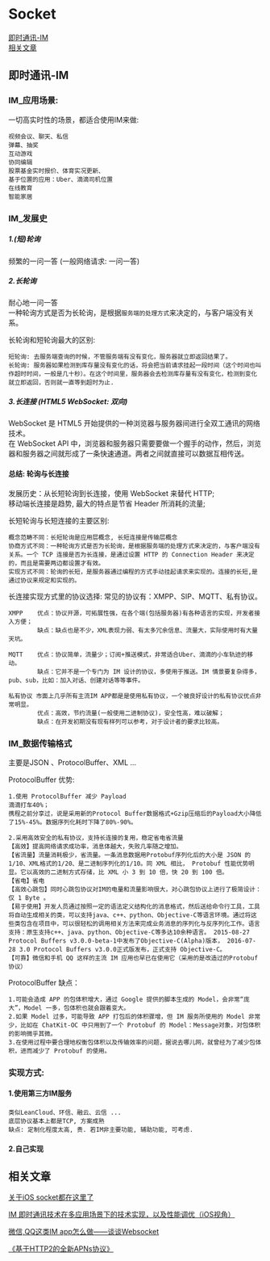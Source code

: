 # Socket

[即时通讯-IM](#即时通讯-IM)  
[相关文章](#相关文章)

## <a id="即时通讯-IM"></a> 即时通讯-IM
### IM_应用场景: 
一切高实时性的场景，都适合使用IM来做:
	
	视频会议、聊天、私信
	弹幕、抽奖
	互动游戏
	协同编辑
	股票基金实时报价、体育实况更新、
	基于位置的应用：Uber、滴滴司机位置
	在线教育
	智能家居

### IM_发展史
##### 1.(短)轮询
频繁的一问一答 (一般网络请求: 一问一答)  
##### 2.长轮询
耐心地一问一答  
一种轮询方式是否为长轮询，是根据`服务端的处理方式`来决定的，与客户端没有关系。  

长轮询和短轮询最大的区别:  

	短轮询: 去服务端查询的时候，不管服务端有没有变化，服务器就立即返回结果了。  
	长轮询: 服务器如果检测到库存量没有变化的话，将会把当前请求挂起一段时间（这个时间也叫作超时时间，一般是几十秒）。在这个时间里，服务器会去检测库存量有没有变化，检测到变化就立即返回，否则就一直等到超时为止.

##### 3.长连接 (HTML5 WebSocket: 双向)
WebSocket 是 HTML5 开始提供的一种浏览器与服务器间进行全双工通讯的网络技术。  
在 WebSocket API 中，浏览器和服务器只需要要做一个握手的动作，然后，浏览器和服务器之间就形成了一条快速通道。两者之间就直接可以数据互相传送。

#### 总结: 轮询与长连接
发展历史：从长短轮询到长连接，使用 WebSocket 来替代 HTTP;  
移动端长连接是趋势, 最大的特点是节省 Header 所消耗的流量;

长短轮询与长短连接的主要区别:

    概念范畴不同：长短轮询是应用层概念, 长短连接是传输层概念
    协商方式不同：一种轮询方式是否为长轮询，是根据服务端的处理方式来决定的，与客户端没有关系。一个 TCP 连接是否为长连接，是通过设置 HTTP 的 Connection Header 来决定的，而且是需要两边都设置才有效。
    实现方式不同：轮询的长短，是服务器通过编程的方式手动挂起请求来实现的。连接的长短,是通过协议来规定和实现的。

长连接实现方式里的协议选择:
常见的协议有：XMPP、SIP、MQTT、私有协议。

	XMPP 	优点：协议开源，可拓展性强，在各个端(包括服务器)有各种语言的实现，开发者接入方便； 
	    	缺点：缺点也是不少，XML表现力弱、有太多冗余信息、流量大，实际使用时有大量天坑。
	    	
	MQTT 	优点：协议简单，流量少；订阅+推送模式，非常适合Uber、滴滴的小车轨迹的移动。
		 	缺点：它并不是一个专门为 IM 设计的协议，多使用于推送。IM 情景要复杂得多，pub、sub，比如：加入对话、创建对话等等事件。
		 	
	私有协议 市面上几乎所有主流IM APP都是是使用私有协议，一个被良好设计的私有协议优点非常明显。
	  		优点：高效，节约流量(一般使用二进制协议)，安全性高，难以破解； 
			缺点：在开发初期没有现有样列可以参考，对于设计者的要求比较高。

### IM_数据传输格式
主要是JSON 、ProtocolBuffer、XML ...

ProtocolBuffer 优势:
	
	1.使用 ProtocolBuffer 减少 Payload
    滴滴打车40%；
    携程之前分享过，说是采用新的Protocol Buffer数据格式+Gzip压缩后的Payload大小降低了15%-45%。数据序列化耗时下降了80%-90%。

	2.采用高效安全的私有协议，支持长连接的复用，稳定省电省流量
	【高效】提高网络请求成功率，消息体越大，失败几率随之增加。
	【省流量】流量消耗极少，省流量。一条消息数据用Protobuf序列化后的大小是 JSON 的1/10、XML格式的1/20、是二进制序列化的1/10。同 XML 相比， Protobuf 性能优势明显。它以高效的二进制方式存储，比 XML 小 3 到 10 倍，快 20 到 100 倍。
	【省电】省电
	【高效心跳包】同时心跳包协议对IM的电量和流量影响很大，对心跳包协议上进行了极简设计：仅 1 Byte 。
	【易于使用】开发人员通过按照一定的语法定义结构化的消息格式，然后送给命令行工具，工具将自动生成相关的类，可以支持java、c++、python、Objective-C等语言环境。通过将这些类包含在项目中，可以很轻松的调用相关方法来完成业务消息的序列化与反序列化工作。语言支持：原生支持c++、java、python、Objective-C等多达10余种语言。 2015-08-27 Protocol Buffers v3.0.0-beta-1中发布了Objective-C(Alpha)版本， 2016-07-28 3.0 Protocol Buffers v3.0.0正式版发布，正式支持 Objective-C。
	【可靠】微信和手机 QQ 这样的主流 IM 应用也早已在使用它（采用的是改造过的Protobuf协议）

ProtocolBuffer 缺点：

	1.可能会造成 APP 的包体积增大，通过 Google 提供的脚本生成的 Model，会非常“庞大”，Model 一多，包体积也就会跟着变大。	
	2.如果 Model 过多，可能导致 APP 打包后的体积骤增，但 IM 服务所使用的 Model 非常少，比如在 ChatKit-OC 中只用到了一个 Protobuf 的 Model：Message对象，对包体积的影响微乎其微。
	3.在使用过程中要合理地权衡包体积以及传输效率的问题，据说去哪儿网，就曾经为了减少包体积，进而减少了 Protobuf 的使用。






### 实现方式:  

#### 1.使用第三方IM服务  
	类似LeanCloud、环信、融云、云信 ... 
	底层协议基本上都是TCP, 方案成熟
	缺点: 定制化程度太高, 贵. 若IM非主要功能, 辅助功能, 可考虑.

#### 2.自己实现



## <a id="相关文章"></a>相关文章
[关于iOS socket都在这里了](http://www.cocoachina.com/ios/20160602/16572.html)

[IM 即时通讯技术在多应用场景下的技术实现，以及性能调优（iOS视角）](http://www.jianshu.com/p/8cd908148f9e)  

[微信,QQ这类IM app怎么做——谈谈Websocket](http://www.jianshu.com/p/bcefda55bce4)

[《基于HTTP2的全新APNs协议》](https://github.com/ChenYilong/iOS9AdaptationTips/blob/master/%E5%9F%BA%E4%BA%8EHTTP2%E7%9A%84%E5%85%A8%E6%96%B0APNs%E5%8D%8F%E8%AE%AE/%E5%9F%BA%E4%BA%8EHTTP2%E7%9A%84%E5%85%A8%E6%96%B0APNs%E5%8D%8F%E8%AE%AE.md)  

